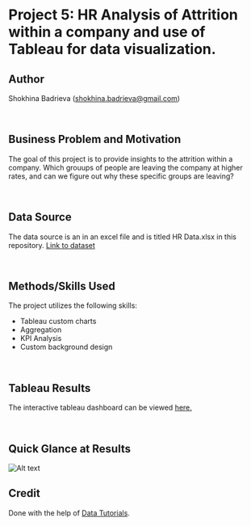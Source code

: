# Project 5: HR Analysis of Attrition within a company and use of Tableau for data visualization.

## Author
Shokhina Badrieva
(shokhina.badrieva@gmail.com)

<br>

## Business Problem and Motivation
The goal of this project is to provide insights to the attrition within a company. Which grouups of people are leaving the company at higher rates, and can we figure out why these specific groups are leaving?

<br>

## Data Source
The data source is an in an excel file and is titled HR Data.xlsx in this repository. [Link to dataset]([https://ourworldindata.org/covid-death](https://github.com/sbadrieva/PortfolioProjects/blob/main/%5BExcel%2C%20Tableau%5D%20HR_Analysis_Dashboard/HR%20Data.xlsx)s)

<br>

## Methods/Skills Used
The project utilizes the following skills:
* Tableau custom charts
* Aggregation
* KPI Analysis
* Custom background design


<br>

## Tableau Results
The interactive tableau dashboard can be viewed [here.]([https://public.tableau.com/app/profile/shokhina.badrieva/viz/COVID_Exploration_Project/Dashboard1?publish=yes](https://public.tableau.com/app/profile/shokhina.badrieva/viz/HR_Dashboard_16791903684200/HRDashboard))

<br>

## Quick Glance at Results
![Alt text](Tableau_Dashboard_Image.jpg "HR Analysis Dashboard")

## Credit
Done with the help of [Data Tutorials]([https://www.youtube.com/watch?v=qfyynHBFOsM](https://www.youtube.com/watch?v=oTyCZVnNVZA)). 

